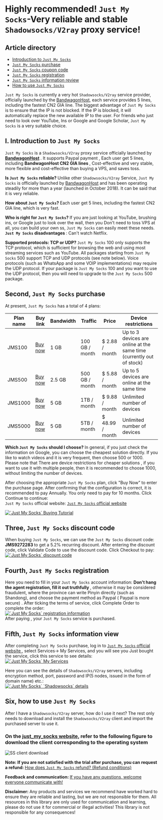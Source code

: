 <span id = "head"></span>
# Highly recommended! `Just My Socks`-Very reliable and stable `Shadowsocks/V2ray` proxy service!

## Article directory 

* <a href="#user-content-just1"> Introduction to `Just My Socks` </a> 
* <a href="#user-content-just2"> `Just My Socks` purchase </a> 
* <a href="#user-content-just3"> `Just My Socks` coupon code </a> 
* <a href="#user-content-just4"> `Just My Socks` registration </a> 
* <a href="#user-content-justi5"> `Just My Socks` information review </a> 
* <a href="#user-content-just6"> How to use `Just My Socks` </a> 


`Just My Socks` is currently a very hot `Shadowsocks/V2ray` service provider, officially launched by the [BandwagonHost](https://bandwagonhost.com/aff.php?aff=57057), each service provides 5 lines, including the fastest CN2 GIA line. The biggest advantage of `Just My Socks` is to ensure that the IP is not blocked. If the IP is blocked, it will automatically replace the new available IP to the user. For friends who just need to look over YouTube, Ins or Google and Google Scholar, `Just My Socks` is a very suitable choice.

## <span id = "user-content-just1"> <span id = "just_my_socks"> I. Introduction to `Just My Socks` </span> </span>

`Just My Socks` is a `Shadowsocks/V2ray` proxy service officially launched by <strong>  [BandwagonHost](https://bandwagonhost.com/aff.php?aff=57057) </strong>. It supports Paypal payment , Each user get 5 lines, including <strong> BandwagonHost CN2 GIA lines </strong>, Cost-effective and very stable, more flexible and cost-effective than buying a VPS, and saves toss. 

<strong> Is `Just My Socks` reliable? </strong> Unlike other `Shadowsocks/V2ray` Service, `Just My Socks` is officially launched by [BandwagonHost](https://bandwagonhost.com/aff.php?aff=57057) and has been operating steadily for more than a year (launched in October 2018). It can be said that it is very reliable.

<strong> How about `Just My Socks`? </strong> Each user get 5 lines, including the fastest CN2 GIA line, which is very fast.

<strong> Who is right for `Just My Socks`? </strong> If you are just looking at YouTube, brushing ins, or Google just to look over the wall, then you Don't need to toss VPS at all, you can build your own ss, `Just My Socks` can easily meet these needs. <strong> `Just My Socks` disadvantages </strong>: Can't watch Netflix.

<strong> Supported protocols: TCP or UDP? </strong>
`Just My Socks` 100 only supports the TCP protocol, which is sufficient for browsing the web and using most streaming services such as YouTube. All packages starting from `Just My Socks` 500 support TCP and UDP protocols (see note below). Voice protocols (such as WhatsApp and some VOIP implementations) may require the UDP protocol. If your package is `Just My Socks` 100 and you want to use the UDP protocol, then you will need to upgrade to the `Just My Socks` 500 package.

## <span id = "user-content-just2"> <span id = "just_my_socks-2"> Second, `Just My Socks` purchase </span> </span>

 At present, `Just My Socks` has a total of 4 plans: 

<table id = "tablepress-1">
<thead>
<tr>
<th>Plan name</th>
<th>Buy link</th>
<th>Bandwidth</th>
<th>Traffic</th>
<th>Price</th>
<th>Device restrictions</th>
</tr>
</thead>
<tbody>
<tr>
<td>JMS100</td>
<td><a rel="nofollow" href="https://lihi1.com/vbBxA"> Buy now </a></td>
<td>1 GB</td>
<td>100 GB / month</td>
<td>$ 2.88 / month</td>
<td>Up to 3 devices are online at the same time (currently out of stock)</td>
</tr>
<tr>
<td>JMS500</td>
<td><a rel="nofollow" href="https://lihi1.com/cEsnp"> Buy now </a></td>
<td>2.5 GB</td>
<td>500 GB / month</td>
<td>$ 5.88 / month</td>
<td>Up to 5 devices are online at the same time</td>
</tr>
<tr>
<td>JMS1000</td>
<td><a rel="nofollow" href="https://lihi1.com/l28hA"> Buy now </a></td>
<td>5 GB</td>
<td>1TB / month</td>
<td>$ 9.88 / month</td>
<td>Unlimited number of devices</td>
</tr>
<tr>
<td>JMS5000</td>
<td><a rel="nofollow" href="https://lihi1.com/Tov44"> Buy now </a></td>
<td>5 GB</td>
<td>5TB / month</td>
<td>$ 48.99 / month</td>
<td>Unlimited number of devices</td>
</tr>
</tbody>
</table>

<strong> Which `Just My Socks` should I choose? </strong> In general, if you just check the information on Google, you can choose the cheapest solution directly. If you like to watch videos and it is very frequent, then choose 500 or 1000. Please note that <span style = "color : # ff0000; "> There are device restrictions for cheaper solutions </span>, if you want to use it with multiple people, then it is recommended to choose 1000, without limiting the number of devices.

After choosing the appropriate `Just My Socks` plan, click "Buy Now" to enter the purchase page. After confirming that the configuration is correct, it is recommended to pay Annually. You only need to pay for 10 months. Click Continue to continue:
<br class="keepp">
`Just My Socks` official website: <a rel="nofollow" href="https://lihi1.com/l0QrZ"> `Just My Socks` official website </a>

<a href="https://github.com/killgcd/justmysocks/blob/master/images/jms-1.png" target="_blank" rel="noopener noreferrer"> <img style = "max-width: 100% " src ="https://github.com/killgcd/justmysocks/raw/master/images/jms-1.png" alt =" `Just My Socks` Buying Tutorial "/> </a>
## <span id = "user-content-just3"> <span id = "just_my_socks-3"> Three, `Just My Socks` discount code </span> </span>

When buying `Just My Socks`, we can use the `Just My Socks` discount code: <strong> JMS9272283 </strong> to get a 5.2% recurring discount. After entering the discount code, click Validate Code to use the discount code. Click Checkout to pay:
<br class="keepp">
<a href="https://github.com/killgcd/justmysocks/blob/master/images/jms-2.png" target="_blank" rel="noopener noreferrer"> <img style = "max-width: 100% " src ="https://github.com/killgcd/justmysocks/raw/master/images/jms-2.png" alt =" `Just My Socks` discount code "/> </a>

## <span id = "user-content-just4"> <span id = "just_my_socks-4"> Fourth, `Just My Socks` registration </span> </span>

Here you need to fill in your `Just My Socks` account information: <strong> Don't hang the agent registration, fill it out truthfully </strong>, otherwise it may be considered fraudulent, where the province can write Pinyin directly (such as Shandong), and choose the payment method as Paypal ( Paypal is more secure) . After ticking the terms of service, click Complete Order to complete the order:
<br class="keepp">
<a href="https://github.com/killgcd/justmysocks/blob/master/images/jms-3.png" target="_blank" rel="noopener noreferrer"> <img style = "max-width: 100% " src ="https://github.com/killgcd/justmysocks/raw/master/images/jms-3.png" alt =" `Just My Socks` registration information "/> </a>
<br class="keepp">
After paying , your `Just My Socks` service is purchased.

## <span id = "user-content-just5"> <span id = "just_my_socks-5"> Fifth, `Just My Socks` information view </span> </span>

After completing `Just My Socks` purchase, log in to <a rel="nofollow" href="https://lihi1.com/l0QrZ"> `Just My Socks` official website </a>, select Services-> My Services, and you will see you Just bought the service, click this service to see details:
<br class="keepp">
<a href="https://github.com/killgcd/justmysocks/blob/master/images/jms-4.png" target="_blank" rel="noopener noreferrer"> <img style = "max-width: 100% " src ="https://github.com/killgcd/justmysocks/raw/master/images/jms-4.png" alt =" `Just My Socks` My Services "/> </a>

Here you can see the details of `Shadowsocks/V2ray` servers, including encryption method, port, password and IP(5 nodes, issued in the form of domain name) etc.:
<br class="keepp">
<a href="https://github.com/killgcd/justmysocks/blob/master/images/jms-5.png" target="_blank" rel="noopener noreferrer"> <img style = "max-width: 100% " src ="https://github.com/killgcd/justmysocks/raw/master/images/jms-5.png" alt =" `Just My Socks` `Shadowsocks` details "/> </a>

## <span id = "user-content-just6"> <span id = "just_my_socks-6"> Six, how to use `Just My Socks` </span> </span>

After I have a `Shadowsocks/V2ray` server, how do I use it next? The rest only needs to download and install the `Shadowsocks/V2ray` client and import the purchased server to use it.

<h3> On the <a rel="nofollow" href="https://lihi1.com/l0QrZ">just_my_socks website</a>, refer to the following figure to download the client corresponding to the operating system </h3>
<img style = "max-width: 100%" src = "https://github.com/killgcd/justmysocks/raw/master/images/dcen.jpg" alt = "SS client download" />

 <strong> Note: If you are not satisfied with the trial after purchase, you can request a refund: </strong> <a href="jmstk.md" rel="nofollow"> How does `Just My Socks` refund? (Refund conditions) </a> 

 <strong> Feedback and communication: </strong> <a href="https://github.com/killgcd/justmysocks/issues" rel="nofollow"> If you have any questions, welcome everyone communicate with! </a> 

 <strong> Disclaimer: </strong> Any products and services we recommend have worked hard to ensure they are reliable and lasting, but we are not responsible for them. All resources in this library are only used for communication and learning, please do not use it for commercial or illegal activities! This library is not responsible for any consequences! 
